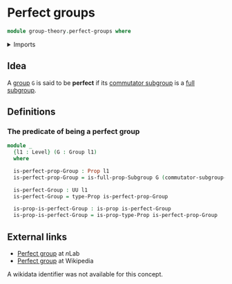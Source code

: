 # Perfect groups

```agda
module group-theory.perfect-groups where
```

<details><summary>Imports</summary>

```agda
open import foundation.dependent-products-propositions
open import foundation.propositions
open import foundation.universe-levels

open import group-theory.commutator-subgroups
open import group-theory.full-subgroups
open import group-theory.groups
```

</details>

## Idea

A [group](group-theory.groups.md) `G` is said to be **perfect** if its
[commutator subgroup](group-theory.commutator-subgroups.md) is a
[full](group-theory.full-subgroups.md) [subgroup](group-theory.subgroups.md).

## Definitions

### The predicate of being a perfect group

```agda
module _
  {l1 : Level} (G : Group l1)
  where

  is-perfect-prop-Group : Prop l1
  is-perfect-prop-Group = is-full-prop-Subgroup G (commutator-subgroup-Group G)

  is-perfect-Group : UU l1
  is-perfect-Group = type-Prop is-perfect-prop-Group

  is-prop-is-perfect-Group : is-prop is-perfect-Group
  is-prop-is-perfect-Group = is-prop-type-Prop is-perfect-prop-Group
```

## External links

- [Perfect group](https://ncatlab.org/nlab/show/perfect+group) at $n$Lab
- [Perfect group](https://en.wikipedia.org/wiki/Perfect_group) at Wikipedia

A wikidata identifier was not available for this concept.
